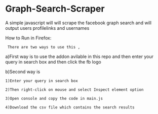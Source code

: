 Graph-Search-Scraper
====================

A simple javascript will will scrape the facebook graph search and will output users profilelinks and usernames

How to Run in Firefox:

     There are two ways to use this ,
     
a)First way is to use the addon avilable in this repo and then enter your query in search box and then click the fb logo 

b)Second way is    

    1)Enter your query in search box 

    2)Then right-click on mouse and select Inspect element option 

    3)Open console and copy the code in main.js 

    4)Download the csv file which contains the search results


